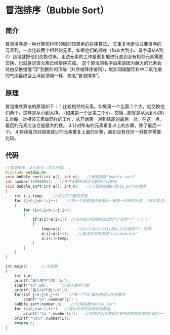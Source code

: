 # 冒泡排序（Bubble Sort）

## 简介

冒泡排序是一种计算机科学领域的较简单的排序算法。
它重复地走访过要排序的元素列，一次比较两个相邻的元素，如果他们的顺序（如从大到小、首字母从A到Z）错误就把他们交换过来。走访元素的工作是重复地进行直到没有相邻元素需要交换，也就是说该元素已经排序完成。 
这个算法的名字由来是因为越大的元素会经由交换慢慢“浮”到数列的顶端（升序或降序排列），就如同碳酸饮料中二氧化碳的气泡最终会上浮到顶端一样，故名“冒泡排序”。

## 原理

冒泡排序算法的原理如下： 
1.比较相邻的元素。如果第一个比第二个大，就交换他们两个，这样是从小到大排。 
(如果第一个比第二个小，交换 , 那就是从大到小排) 
2.对每一对相邻元素做同样的工作，从开始第一对到结尾的最后一对。在这一点，最后的元素应该会是最大的数。 
3.针对所有的元素重复以上的步骤，除了最后一个。 
4.持续每次对越来越少的元素重复上面的步骤，直到没有任何一对数字需要比较。

## 代码

```C
//冒泡排序，从小到大（方向可改） 。
#include <stdio.h> 
void bubble_sort(int a[], int n);   //申明函数"bubble_sort" 
int number[10000000];   //在主函数外面定义数组可以更长 
void bubble_sort(int a[], int n)    //下面是函数bubble_sort的程序 
{
    int i,j,temp;    //定义三个整型变量 
    for (j=0;j<n-1;j++)    //用一个嵌套循环来遍历一遍每一对相邻元素 （所以冒泡函数慢嘛，时间复杂度高）  
    {                           
        for (i=0;i<n-1-j;i++)
        {
            if(a[i]>a[i+1])  //从大到小排就把左边的">"改为"<" ！！！
            {
                temp=a[i];      //a[i]与a[i+1](即a[i]后面那个) 交换
                a[i]=a[i+1];    //基本的交换原理"c=a;a=b;b=c" 
                a[i+1]=temp;
            }
        }
    }    
}

int main()      //主函数 
{
    int i,n;
    printf("输入数字个数：\n");    
    scanf("%d",&n);      //输入数字个数
    printf("输入%d个数:\n",n);
    for(int j=0;j<n;j++)    //用一个for循环来输入所有数字 
        scanf("%d",&number[j]) ;
    bubble_sort(number,n);   //引用函数bubble_sort 
    for (i=0;i<n-1;i++)   //输出传来的排序好的数组 
        printf("%d ",number[i]);   //这里这么写是因为有些题有格式要求(最后一个数后面不能有空格)                                
    printf("%d\n",number[i]);
    return 0;
}
```

